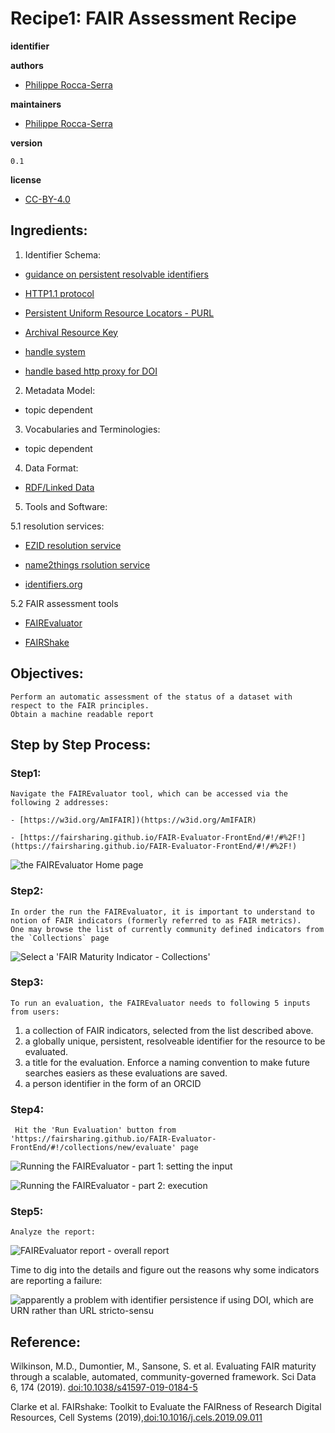 # Recipe1: FAIR Assessment Recipe

**identifier**

**authors**

- [Philippe Rocca-Serra](https://orcid.org/orcid.org/0000-0001-9853-5668)

**maintainers**

- [Philippe Rocca-Serra](https://orcid.org/orcid.org/0000-0001-9853-5668)

**version**

    0.1

**license**

- [CC-BY-4.0](https://creativecommons.org/licenses/by/4.0/)


## Ingredients:

1. Identifier Schema:

- [guidance on persistent resolvable identifiers](https://www.gov.uk/government/publications/open-standards-for-government/persistent-resolvable-identifiers)

- [HTTP1.1 protocol](https://tools.ietf.org/html/rfc2616)

- [Persistent Uniform Resource Locators - PURL](https://archive.org/services/purl/)

- [Archival Resource Key](https://n2t.net/e/ark_ids.html)

- [handle system](http://www.rfc-editor.org/rfc/rfc3650.txt)

- [handle based http proxy for DOI](https://doi.org/)

2. Metadata Model:
- topic dependent

3. Vocabularies and Terminologies:
- topic dependent

4. Data Format:
- [RDF/Linked Data](https://www.w3.org/standards/semanticweb/data)

5. Tools and  Software:

5.1  resolution services:

- [EZID resolution service](https://ezid.cdlib.org/)

- [name2things rsolution service](http://n2t.net/)

- [identifiers.org](https://identifiers.org/)

5.2 FAIR assessment tools

- [FAIREvaluator](https://W3id.org/AmIFAIR)

- [FAIRShake](https://fairshake.cloud/)

        

## Objectives:

    Perform an automatic assessment of the status of a dataset with respect to the FAIR principles.
    Obtain a machine readable report 

## Step by Step Process:

### Step1: 
     
    Navigate the FAIREvaluator tool, which can be accessed via the following 2 addresses:

    - [https://w3id.org/AmIFAIR])(https://w3id.org/AmIFAIR)

    - [https://fairsharing.github.io/FAIR-Evaluator-FrontEnd/#!/#%2F!](https://fairsharing.github.io/FAIR-Evaluator-FrontEnd/#!/#%2F!)


![the FAIREvaluator Home page](./assets/fair-eval-img1.png)

### Step2:

    In order the run the FAIREvaluator, it is important to understand to notion of FAIR indicators (formerly referred to as FAIR metrics).
    One may browse the list of currently community defined indicators from the `Collections` page 

![Select a 'FAIR Maturity Indicator - Collections'](./assets/fair-eval-img2.png)     

### Step3:

    To run an evaluation, the FAIREvaluator needs to following 5 inputs from users:

1. a collection of FAIR indicators, selected from the list described above.
2. a globally unique, persistent, resolveable identifier for the resource to be evaluated.
3. a title for the evaluation. Enforce a naming convention to make future searches easiers as these evaluations are saved.
4. a person identifier in the form of an ORCID

### Step4:

     Hit the 'Run Evaluation' button from 'https://fairsharing.github.io/FAIR-Evaluator-FrontEnd/#!/collections/new/evaluate' page

![Running the FAIREvaluator - part 1: setting the input](./assets/fair-eval-img4.png)

![Running the FAIREvaluator - part 2: execution ](./assets/fair-eval-img5.png)
     
### Step5:

    Analyze the report:

![FAIREvaluator report - overall report ](./assets/fair-eval-img6.png)

Time to dig into the details and figure out the reasons why some indicators are reporting a failure:

![apparently a problem with identifier persistence if using DOI, which are URN rather than URL *stricto-sensu*](./assets/fair-eval-img7.png)



## Reference:

Wilkinson, M.D., Dumontier, M., Sansone, S. et al. Evaluating FAIR maturity through a scalable, automated, community-governed framework. Sci Data 6, 174 (2019). [doi:10.1038/s41597-019-0184-5](https://doi.org/10.1038/s41597-019-0184-5)

Clarke et al. FAIRshake: Toolkit to Evaluate the FAIRness of Research Digital Resources, Cell Systems (2019),[doi:10.1016/j.cels.2019.09.011](https://doi.org/10.1016/j.cels.2019.09.011)